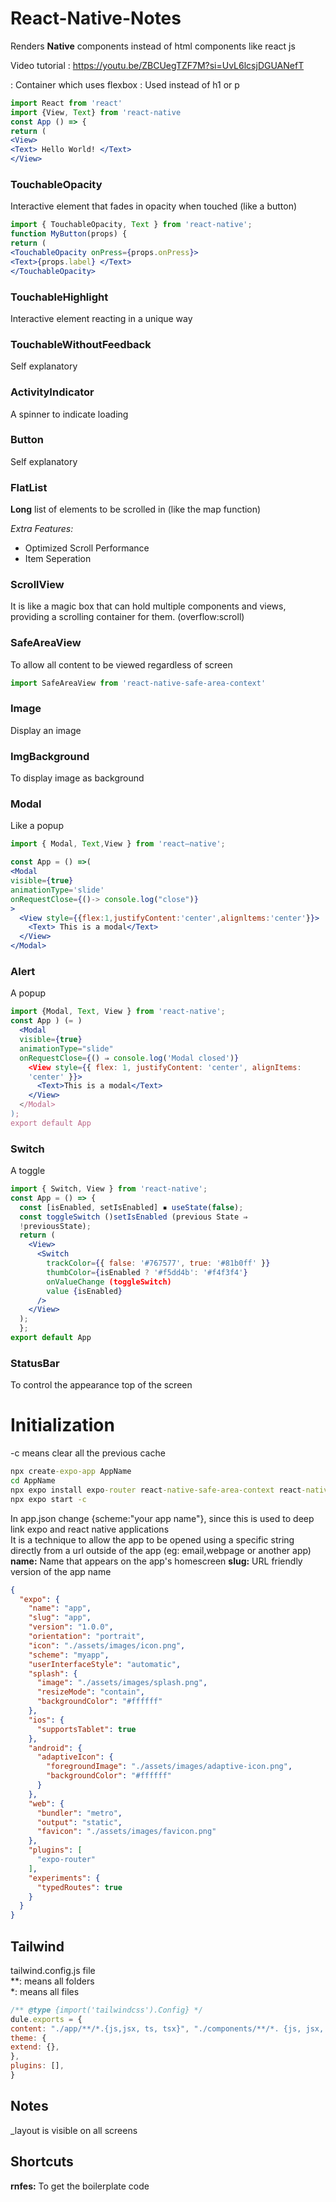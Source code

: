 # React-Native-Notes
Renders **Native** components instead of html components like react js <br>

Video tutorial : https://youtu.be/ZBCUegTZF7M?si=UvL6lcsjDGUANefT <br>

**<View>**: Container which uses flexbox
**<Text>**: Used instead of h1 or p 
```jsx
import React from 'react'
import {View, Text} from 'react-native
const App () => {
return (
<View>
<Text> Hello World! </Text>
</View>
```

### TouchableOpacity
Interactive element that fades in opacity when touched (like a button)

```jsx
import { TouchableOpacity, Text } from 'react-native';
function MyButton(props) {
return (
<TouchableOpacity onPress={props.onPress}>
<Text>{props.label} </Text>
</TouchableOpacity>
```

### TouchableHighlight
Interactive element reacting in a unique way

### TouchableWithoutFeedback
Self explanatory

### ActivityIndicator
A spinner to indicate loading

### Button
Self explanatory

### FlatList
**Long** list of elements to be scrolled in (like the map function)

_Extra Features:_ 
- Optimized Scroll Performance
- Item Seperation

### ScrollView
It is like a magic box that can hold multiple components and views, providing a scrolling container for them. (overflow:scroll)


### SafeAreaView
To allow all content to be viewed regardless of screen
```jsx
import SafeAreaView from 'react-native-safe-area-context'
```
### Image
Display an image

### ImgBackground
To display image as background

### Modal
Like a popup

```jsx
import { Modal, Text,View } from 'react—native';

const App = () =>(
<Modal
visible={true}
animationType='slide'
onRequestClose={()-> console.log("close")}
>
  <View style={{flex:1,justifyContent:'center',alignltems:'center'}}>
    <Text> This is a modal</Text>
  </View>
</Modal>
```

### Alert
A popup

```jsx
import {Modal, Text, View } from 'react-native';
const App ) (= )
  <Modal
  visible={true}
  animationType="slide"
  onRequestClose={() ⇒ console.log('Modal closed')}
    <View style={{ flex: 1, justifyContent: 'center', alignItems:
    'center' }}>
      <Text>This is a modal</Text>
    </View>
  </Modal>
);
export default App
```
### Switch
A toggle

```jsx
import { Switch, View } from 'react-native';
const App = () => {
  const [isEnabled, setIsEnabled] ▪ useState(false);
  const toggleSwitch ()setIsEnabled (previous State ⇒
  !previousState);
  return (
    <View>
      <Switch
        trackColor={{ false: '#767577', true: '#81b0ff' }}
        thumbColor={isEnabled ? '#f5dd4b': '#f4f3f4'}
        onValueChange (toggleSwitch)
        value {isEnabled}
      />
    </View>
  );
  };
export default App
```

### StatusBar
To control the appearance top of the screen

# Initialization

-c means clear all the previous cache
```cmd
npx create-expo-app AppName
cd AppName
npx expo install expo-router react-native-safe-area-context react-native-screens expo-linking expo-constants expo-status-bar
npx expo start -c
```

In app.json change {scheme:"your app name"}, since this is used to deep link expo and react native applications <br>
It is a technique to allow the app to be opened using a specific string directly from a url outside of the app (eg: email,webpage or another app)
**name:** Name that appears on the app's homescreen
**slug:** URL friendly version of the app name
```json
{
  "expo": {
    "name": "app",
    "slug": "app",
    "version": "1.0.0",
    "orientation": "portrait",
    "icon": "./assets/images/icon.png",
    "scheme": "myapp",
    "userInterfaceStyle": "automatic",
    "splash": {
      "image": "./assets/images/splash.png",
      "resizeMode": "contain",
      "backgroundColor": "#ffffff"
    },
    "ios": {
      "supportsTablet": true
    },
    "android": {
      "adaptiveIcon": {
        "foregroundImage": "./assets/images/adaptive-icon.png",
        "backgroundColor": "#ffffff"
      }
    },
    "web": {
      "bundler": "metro",
      "output": "static",
      "favicon": "./assets/images/favicon.png"
    },
    "plugins": [
      "expo-router"
    ],
    "experiments": {
      "typedRoutes": true
    }
  }
}
```
## Tailwind
tailwind.config.js file <br>
**: means all folders <br>
*: means all files
```js
/** @type {import('tailwindcss').Config} */
dule.exports = {
content: "./app/**/*.{js,jsx, ts, tsx}", "./components/**/*. {js, jsx, ts, tsx}"],
theme: {
extend: {},
},
plugins: [],
}
```

## Notes
_layout is visible on all screens

## Shortcuts

**rnfes:** To get the boilerplate code
